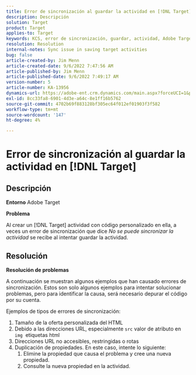 ```yaml
---
title: Error de sincronización al guardar la actividad en [!DNL Target]
description: Descripción
solution: Target
product: Target
applies-to: Target
keywords: KCS, error de sincronización, guardar, actividad, Adobe Target, solución de problemas
resolution: Resolution
internal-notes: Sync issue in saving target activities
bug: false
article-created-by: Jim Menn
article-created-date: 9/6/2022 7:47:56 AM
article-published-by: Jim Menn
article-published-date: 9/6/2022 7:49:17 AM
version-number: 5
article-number: KA-13956
dynamics-url: https://adobe-ent.crm.dynamics.com/main.aspx?forceUCI=1&pagetype=entityrecord&etn=knowledgearticle&id=e765de36-b82d-ed11-9db1-0022480866ad
exl-id: 8cc33fa8-6901-4d3e-a64c-8e1ff16b5762
source-git-commit: 4702b69f883128bf305ec64f012ef01903f3f582
workflow-type: tm+mt
source-wordcount: '147'
ht-degree: 4%

---
```


# Error de sincronización al guardar la actividad en [!DNL Target]

## Descripción


<b>Entorno</b>
Adobe Target

<b>Problema</b>

Al crear un [!DNL Target] actividad con código personalizado en ella, a veces un error de sincronización que dice *No se puede sincronizar la actividad* se recibe al intentar guardar la actividad.


## Resolución


<b>Resolución de problemas</b>

A continuación se muestran algunos ejemplos que han causado errores de sincronización.
Estos son solo algunos ejemplos para intentar solucionar problemas, pero para identificar la causa, será necesario depurar el código por su cuenta.

Ejemplos de tipos de errores de sincronización:

1. Tamaño de la oferta personalizada del HTML
2. Debido a las direcciones URL, especialmente `src` valor de atributo en `img`  etiquetas html
3. Direcciones URL no accesibles, restringidas o rotas
4. Duplicación de propiedades. En este caso, intente lo siguiente:
   1. Elimine la propiedad que causa el problema y cree una nueva propiedad.
   2. Consulte la nueva propiedad en la actividad.
